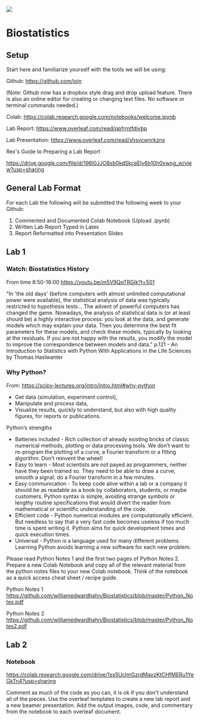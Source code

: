 <img src='https://github.com/williamedwardhahn/Biostatistics/blob/master/Screen%20Shot%202012-05-31%20at%2010.20.33%20AM.png'>

# Biostatistics

## Setup

Start here and familiarize yourself with the tools we will be using:


Github: https://github.com/join

(Note: Github now has a dropbox style drag and drop upload feature. There is also an online editor for creating or changing text files. No software or terminal commands needed.)


Colab: https://colab.research.google.com/notebooks/welcome.ipynb


Lab Report: https://www.overleaf.com/read/qpfrmtfdjvbp


Lab Presentation: https://www.overleaf.com/read/xhsvcwnrkzns


Rex's Guide to Preparing a Lab Report

https://drive.google.com/file/d/196l0JJO8sb0kdSkceEly6b10h0xwng_w/view?usp=sharing



## General Lab Format

For each Lab the following will be submitted the following week to your Github:

1) Commented and Documented Colab Notebook (Upload .ipynb)
2) Written Lab Report Typed in Latex
3) Report Reformatted into Presentation Slides


## Lab 1

### Watch: Biostatistics History
From time 8:50-18:00
https://youtu.be/m5V9QqTRGjk?t=501


"In 'the old days' (before computers with almost unlimited computational power were available), the statistical analysis of data was typically restricted to hypothesis tests... The advent of powerful computers has changed the game. Nowadays, the analysis of statistical data is (or at least should be) a highly interactive process: you look at the data, and generate models which may explain your data. Then you determine the best fit parameters for these models, and check these models, typically by looking at the residuals. If you are not happy with the results, you modify the model to improve the correspondence between models and data." p.121 - An Introduction to Statistics with Python With Applications in the Life Sciences by Thomas Haslwanter



### Why Python?
From: https://scipy-lectures.org/intro/intro.html#why-python
* Get data (simulation, experiment control),
* Manipulate and process data,
* Visualize results, quickly to understand, but also with high quality figures, for reports or publications.

Python’s strengths
* Batteries included - Rich collection of already existing bricks of classic numerical methods, plotting or data processing tools. We don’t want to re-program the plotting of a curve, a Fourier transform or a fitting algorithm. Don’t reinvent the wheel!
* Easy to learn - Most scientists are not payed as programmers, neither have they been trained so. They need to be able to draw a curve, smooth a signal, do a Fourier transform in a few minutes.
* Easy communication - To keep code alive within a lab or a company it should be as readable as a book by collaborators, students, or maybe customers. Python syntax is simple, avoiding strange symbols or lengthy routine specifications that would divert the reader from mathematical or scientific understanding of the code.
* Efficient code - Python numerical modules are computationally efficient. But needless to say that a very fast code becomes useless if too much time is spent writing it. Python aims for quick development times and quick execution times.
* Universal - Python is a language used for many different problems. Learning Python avoids learning a new software for each new problem.

Please read Python Notes 1 and the first two pages of Python Notes 2.
Prepare a new Colab Notebook and copy all of the relevant material from the python notes files to your new Colab notebook.
Think of the notebook as a quick access cheat sheet / recipe guide.

Python Notes 1
https://github.com/williamedwardhahn/Biostatistics/blob/master/Python_Notes.pdf

Python Notes 2
https://github.com/williamedwardhahn/Biostatistics/blob/master/Python_Notes2.pdf

## Lab 2

### Notebook
https://colab.research.google.com/drive/1ss5UcImGzrdMavzKtCHfMERu1YeGkTn4?usp=sharing

Comment as much of the code as you can, it is ok if you don't understand all of the pieces. Use the overleaf templates to create a new lab report and a new beamer presentation. Add the output images, code, and commentary from the notebook to each overleaf document.


